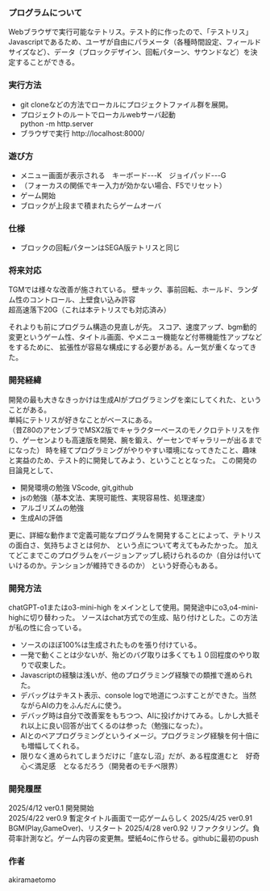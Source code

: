 ### プログラムについて
Webブラウザで実行可能なテトリス。テスト的に作ったので、「テストリス」
Javascriptであるため、ユーザが自由にパラメータ（各種時間設定、フィールドサイズなど）、データ（ブロックデザイン、回転パターン、サウンドなど）を決定することができる。

### 実行方法
- git cloneなどの方法でローカルにプロジェクトファイル群を展開。
- プロジェクトのルートでローカルwebサーバ起動  
   python -m http.server
- ブラウザで実行
   http://localhost:8000/

### 遊び方
- メニュー画面が表示される　キーボード---K　ジョイパッド---G
- （フォーカスの関係でキー入力が効かない場合、F5でリセット）
- ゲーム開始
- ブロックが上段まで積まれたらゲームオーバ

### 仕様
- ブロックの回転パターンはSEGA版テトリスと同じ

### 将来対応
TGMでは様々な改善が施されている。
壁キック、事前回転、ホールド、ランダム性のコントロール、上壁食い込み許容            
超高速落下20G（これは本テトリスでも対応済み）

それよりも前にプログラム構造の見直しが先。
スコア、速度アップ、bgm動的変更というゲーム性、タイトル画面、やメニュー機能など付帯機能性アップなどをするために、
拡張性が容易な構成にする必要がある。んー気が重くなってきた。

### 開発経緯
開発の最も大きなきっかけは生成AIがプログラミングを楽にしてくれた、ということがある。  
単純にテトリスが好きなことがベースにある。  
（昔Z80のアセンブラでMSX2版でキャラクターベースのモノクロテトリスを作り、ゲーセンよりも高速版を開発、腕を鍛え、ゲーセンでギャラリーが出るまでになった）
時を経てプログラミングがやりやすい環境になってきたこと、趣味と実益のため、テスト的に開発してみよう、ということとなった。
この開発の目論見として、

- 開発環境の勉強  VScode, git,github
- jsの勉強（基本文法、実現可能性、実現容易性、処理速度）　
- アルゴリズムの勉強    
- 生成AIの評価

更に、詳細な動作まで定義可能なプログラムを開発することによって、テトリスの面白さ、気持ちよさとは何か、
という点について考えてもみたかった。
加えてどこまでこのプログラムをバージョンアップし続けられるのか（自分は付いていけるのか。テンションが維持できるのか）
という好奇心もある。

### 開発方法
chatGPT-o1またはo3-mini-high をメインとして使用。開発途中にo3,o4-mini-highに切り替わった。
ソースはchat方式での生成、貼り付けとした。この方法が私の性に合っている。
- ソースのほぼ100%は生成されたものを張り付けている。
- 一発で動くことは少ないが、殆どのバグ取りは多くても１０回程度のやり取りで収束した。
- Javascriptの経験は浅いが、他のプログラミング経験での類推で進められた。
- デバッグはテキスト表示、console logで地道につぶすことができた。当然ながらAIの力をふんだんに使う。
- デバッグ時は自分で改善案をもちつつ、AIに投げかけてみる。しかし大抵それ以上に良い回答が出てくるのは参った（勉強になった）。
- AIとのペアプログラミングというイメージ。プログラミング経験を何十倍にも増幅してくれる。
- 限りなく進められてしまうだけに「底なし沼」だが、ある程度進むと　好奇心＜満足感　となるだろう（開発者のモチベ限界）

### 開発履歴
2025/4/12 ver0.1 開発開始  
2025/4/22 ver0.9 暫定タイトル画面で一応ゲームらしく
2025/4/25 ver0.91 BGM(Play,GameOver)、リスタート
2025/4/28 ver0.92 リファクタリング。負荷率計測など。ゲーム内容の変更無。壁紙4oに作らせる。githubに最初のpush

### 作者
akiramaetomo
